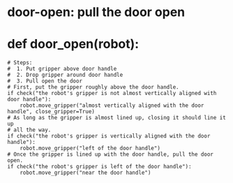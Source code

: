 

# door-open: pull the door open
# def door_open(robot):
    # Steps:
    #  1. Put gripper above door handle
    #  2. Drop gripper around door handle
    #  3. Pull open the door
    # First, put the gripper roughly above the door handle.
    if check("the robot's gripper is not almost vertically aligned with door handle"):
        robot.move_gripper("almost vertically aligned with the door handle", close_gripper=True)
    # As long as the gripper is almost lined up, closing it should line it up
    # all the way.
    if check("the robot's gripper is vertically aligned with the door handle"):
        robot.move_gripper("left of the door handle")
    # Once the gripper is lined up with the door handle, pull the door open.
    if check("the robot's gripper is left of the door handle"):
        robot.move_gripper("near the door handle")